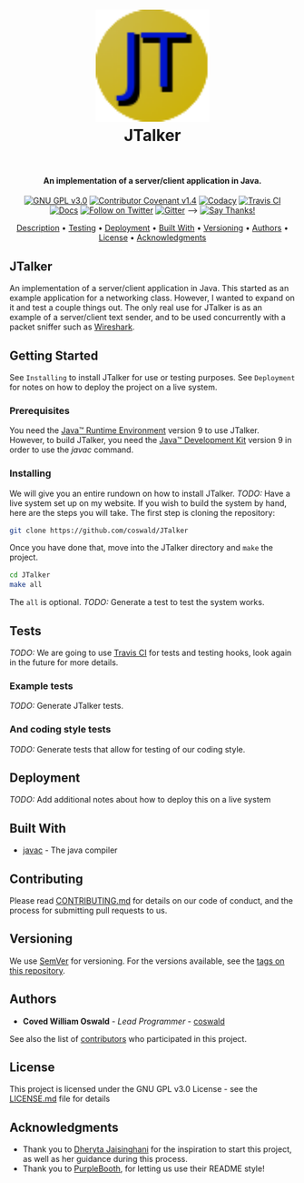 <h1 align="center"
  <br>
  <a href="http://www.github.com/coswald/JTalker"><img src="https://github.com/coswald/JTalker/blob/master/docs/img/JTalker.png" alt="JTalker" width="200"></a>
  <br>
  JTalker
  <br>
  <img src="https://forthebadge.com/images/badges/made-with-java.svg" alt=""> 
  <img src="https://forthebadge.com/images/badges/built-with-love.svg" alt="">
  <img src="https://forthebadge.com/images/badges/no-ragrets.svg" alt="">
  <br>
</h1>

<h4 align="center">An implementation of a server/client application in Java.</h4>

<p align = "center">
  <a href="https://www.gnu.org/licenses/gpl-3.0"><img src="https://img.shields.io/badge/License-GPL%20v3-blue.svg" alt="GNU GPL v3.0"></a>
  <a href="https://github.com/coswald/JTalker/blob/master/CONTRIBUTING.md"><img src="https://img.shields.io/badge/Contributor%20Covenant-v2.0%20adopted-ff69b4.svg" alt="Contributor Covenant v1.4"></a>
  <a href="https://www.codacy.com/manual/coswald/JTalker?utm_source=github.com&amp;utm_medium=referral&amp;utm_content=coswald/JTalker&amp;utm_campaign=Badge_Grade"><img src="https://app.codacy.com/project/badge/Grade/d58722ab0afb4ec6902f5205ee38090f" alt="Codacy"></a>
  <a href="https://travis-ci.org/github/coswald/JTalker"><img src="https://travis-ci.org/coswald/JTalker.svg?branch=master" alt="Travis CI"></a>
  <a href="https://coswald.github.io/JTalker/"><img src="https://img.shields.io/readthedocs/pip.svg" alt="Docs"></a>
  <a href="https://twitter.com/CovedW"><img src="https://img.shields.io/twitter/follow/covedw.svg?style=social" alt="Follow on Twitter"></a>
  <a href="https://gitter.im/coswaldJTalker/"><img src="https://badges.gitter.im/coswald/JTalker.png" alt="Gitter"></a> -->
  <a href="https://saythanks.io/to/coswald%40uni.edu"><img src="https://img.shields.io/badge/Say%20Thanks-!-1EAEDB.svg" alt="Say Thanks!"></a>
</p>

<p align="center">
  <a href="#jtalker">Description</a> •
  <a href="#tests">Testing</a> •
  <a href="#deployment">Deployment</a> •
  <a href="#built-with">Built With</a> •
  <a href="#versioning">Versioning</a> •
  <a href="#authors">Authors</a> •
  <a href="#license">License</a> •
  <a href="#acknowledgments">Acknowledgments</a>
</p>

## JTalker
An implementation of a server/client application in Java. This started as an example application for a networking class. However, I wanted to expand on it and test a couple things out. The only real use for JTalker is as an example of a server/client text sender, and to be used concurrently with a packet sniffer such as <a href="http://wireshark.org">Wireshark</a>. 

## Getting Started
See `Installing` to install JTalker for use or testing purposes. See `Deployment` for notes on how to deploy the project on a live system.

### Prerequisites
You need the [Java&trade; Runtime Environment](https://www.oracle.com/technetwork/java/javase/downloads/jre9-downloads-3848532.html) version 9 to use JTalker. However, to build JTalker, you need the [Java&trade; Development Kit](http://www.oracle.com/technetwork/java/javase/downloads/index.html) version 9 in order to use the *javac* command.

### Installing
We will give you an entire rundown on how to install JTalker. *TODO:* Have a live system set up on my website. If you wish to build the system by hand, here are the steps you will take. The first step is cloning the repository:

```sh
git clone https://github.com/coswald/JTalker
```

Once you have done that, move into the JTalker directory and `make` the project.

```sh
cd JTalker
make all
```

The `all` is optional. *TODO:* Generate a test to test the system works.

## Tests
*TODO:* We are going to use [Travis CI](https://travis-ci.org/) for tests and testing hooks, look again in the future for more details.

### Example tests
*TODO:* Generate JTalker tests.

### And coding style tests
*TODO:* Generate tests that allow for testing of our coding style.

## Deployment
*TODO:* Add additional notes about how to deploy this on a live system

## Built With
* [javac](https://www.java.com/) - The java compiler

## Contributing
Please read [CONTRIBUTING.md](https://github.com/coswald/JTalker/blob/master/CONTRIBUTING.md) for details on our code of conduct, and the process for submitting pull requests to us.

## Versioning
We use [SemVer](http://semver.org/) for versioning. For the versions available, see the [tags on this repository](https://github.com/coswald/JTalker/tags). 

## Authors
* **Coved William Oswald** - *Lead Programmer* - [coswald](https://github.com/coswald)

See also the list of [contributors](https://github.com/coswald/JTalker/contributors) who participated in this project.

## License
This project is licensed under the GNU GPL v3.0 License - see the [LICENSE.md](LICENSE.md) file for details

## Acknowledgments
* Thank you to [Dheryta Jaisinghani](https://www.dheryta.co.in) for the inspiration to start this project, as well as her guidance during this process. 
* Thank you to [PurpleBooth](https://github.com/PurpleBooth), for letting us use their README style!
